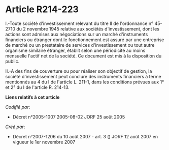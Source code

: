 # Article R214-223

I.-Toute société d'investissement relevant du titre II de l'ordonnance n° 45-2710 du 2 novembre 1945 relative aux sociétés
d'investissement, dont les actions sont admises aux négociations sur un marché d'instruments financiers ou étranger dont le
fonctionnement est assuré par une entreprise de marché ou un prestataire de services d'investissement ou tout autre organisme
similaire étranger, établit selon une périodicité au moins mensuelle l'actif net de la société. Ce document est mis à la
disposition du public. 

II.-A des fins de couverture ou pour réaliser son objectif de gestion, la société d'investissement peut conclure des
instruments financiers à terme mentionnés au 4 du I de l'article L. 211-1, dans les conditions prévues aux 1° et 2° du I de
l'article R. 214-13.

**Liens relatifs à cet article**

_Codifié par_:

  - Décret n°2005-1007 2005-08-02 JORF 25 août 2005

_Créé par_:

  - Décret n°2007-1206 du 10 août 2007 - art. 3 () JORF 12 août 2007 en vigueur le 1er novembre 2007
